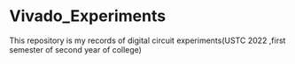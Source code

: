 # Vivado_Experiments
This repository is my records of digital circuit experiments(USTC 2022 ,first semester of second year of college)
